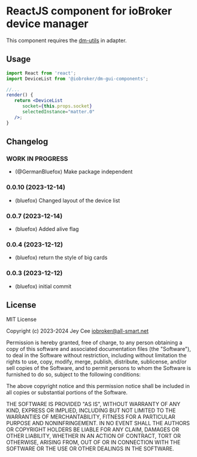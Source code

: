 # ReactJS component for ioBroker device manager

This component requires the [dm-utils](https://github.com/ioBroker/dm-utils) in adapter.

## Usage

```jsx
import React from 'react';
import DeviceList from '@iobroker/dm-gui-components';

//...
render() {
   return <DeviceList
      socket={this.props.socket}
      selectedInstance="matter.0"
   />;
}
```

<!--
	Placeholder for the next version (at the beginning of the line):
	### **WORK IN PROGRESS**
-->

## Changelog

### **WORK IN PROGRESS**

-   (@GermanBluefox) Make package independent

### 0.0.10 (2023-12-14)

-   (bluefox) Changed layout of the device list

### 0.0.7 (2023-12-14)

-   (bluefox) Added alive flag

### 0.0.4 (2023-12-12)

-   (bluefox) return the style of big cards

### 0.0.3 (2023-12-12)

-   (bluefox) initial commit

## License

MIT License

Copyright (c) 2023-2024 Jey Cee <iobroker@all-smart.net>

Permission is hereby granted, free of charge, to any person obtaining a copy
of this software and associated documentation files (the "Software"), to deal
in the Software without restriction, including without limitation the rights
to use, copy, modify, merge, publish, distribute, sublicense, and/or sell
copies of the Software, and to permit persons to whom the Software is
furnished to do so, subject to the following conditions:

The above copyright notice and this permission notice shall be included in all
copies or substantial portions of the Software.

THE SOFTWARE IS PROVIDED "AS IS", WITHOUT WARRANTY OF ANY KIND, EXPRESS OR
IMPLIED, INCLUDING BUT NOT LIMITED TO THE WARRANTIES OF MERCHANTABILITY,
FITNESS FOR A PARTICULAR PURPOSE AND NONINFRINGEMENT. IN NO EVENT SHALL THE
AUTHORS OR COPYRIGHT HOLDERS BE LIABLE FOR ANY CLAIM, DAMAGES OR OTHER
LIABILITY, WHETHER IN AN ACTION OF CONTRACT, TORT OR OTHERWISE, ARISING FROM,
OUT OF OR IN CONNECTION WITH THE SOFTWARE OR THE USE OR OTHER DEALINGS IN THE
SOFTWARE.

